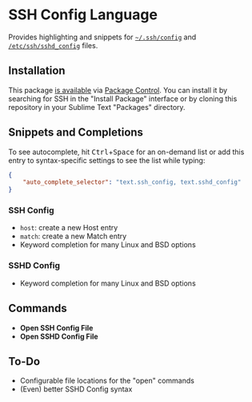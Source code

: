 # SSH Config Language

Provides highlighting and snippets for [`~/.ssh/config`][man-ssh-config] and [`/etc/ssh/sshd_config`][man-sshd-config] files.

## Installation

This package [is available][pkg] via [Package Control][pkg-ctrl]. You can install it by searching for SSH in the "Install Package" interface or by cloning this repository in your Sublime Text "Packages" directory.

## Snippets and Completions

To see autocomplete, hit <kbd>Ctrl</kbd>+<kbd>Space</kbd> for an on-demand list or add this entry to syntax-specific settings to see the list while typing:

``` json
{
    "auto_complete_selector": "text.ssh_config, text.sshd_config"
}
```

### SSH Config

- `host`: create a new Host entry
- `match`: create a new Match entry
- Keyword completion for many Linux and BSD options

### SSHD Config

- Keyword completion for many Linux and BSD options

## Commands

- **Open SSH Config File**
- **Open SSHD Config File**

## To-Do

- Configurable file locations for the "open" commands
- (Even) better SSHD Config syntax

[man-ssh-config]: http://man7.org/linux/man-pages/man5/ssh_config.5.html
[man-sshd-config]: http://man7.org/linux/man-pages/man5/sshd_config.5.html
[pkg]: https://packagecontrol.io/packages/SSH%20Config
[pkg-ctrl]: https://packagecontrol.io
